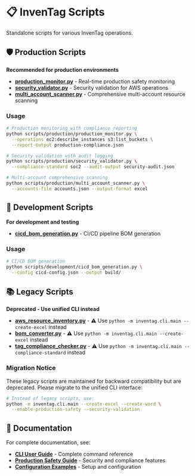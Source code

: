 # 📋 InvenTag Scripts

Standalone scripts for various InvenTag operations.

## 🛡️ Production Scripts
**Recommended for production environments**

- **[production_monitor.py](production/production_monitor.py)** - Real-time production safety monitoring
- **[security_validator.py](production/security_validator.py)** - Security validation for AWS operations  
- **[multi_account_scanner.py](production/multi_account_scanner.py)** - Comprehensive multi-account resource scanning

### Usage
```bash
# Production monitoring with compliance reporting
python scripts/production/production_monitor.py \
  --operations ec2:describe_instances s3:list_buckets \
  --report-output production-compliance.json

# Security validation with audit logging
python scripts/production/security_validator.py \
  --compliance-standard soc2 --audit-output security-audit.json

# Multi-account comprehensive scanning
python scripts/production/multi_account_scanner.py \
  --accounts-file accounts.json --output-format excel
```

## 🔧 Development Scripts
**For development and testing**

- **[cicd_bom_generation.py](development/cicd_bom_generation.py)** - CI/CD pipeline BOM generation

### Usage
```bash
# CI/CD BOM generation
python scripts/development/cicd_bom_generation.py \
  --config cicd-config.json --output build/
```

## 📚 Legacy Scripts
**Deprecated - Use unified CLI instead**

- **[aws_resource_inventory.py](legacy/aws_resource_inventory.py)** - ⚠️ Use `python -m inventag.cli.main --create-excel` instead
- **[bom_converter.py](legacy/bom_converter.py)** - ⚠️ Use `python -m inventag.cli.main --create-excel` instead  
- **[tag_compliance_checker.py](legacy/tag_compliance_checker.py)** - ⚠️ Use `python -m inventag.cli.main --compliance-standard` instead

### Migration Notice
These legacy scripts are maintained for backward compatibility but are deprecated. 
Please migrate to the unified CLI interface:

```bash
# Instead of legacy scripts, use:
python -m inventag.cli.main --create-excel --create-word \
  --enable-production-safety --security-validation
```

## 📖 Documentation
For complete documentation, see:
- **[CLI User Guide](../docs/user-guides/CLI_USER_GUIDE.md)** - Complete command reference
- **[Production Safety Guide](../docs/user-guides/PRODUCTION_SAFETY.md)** - Security and compliance features
- **[Configuration Examples](../docs/user-guides/CONFIGURATION_EXAMPLES.md)** - Setup and configuration